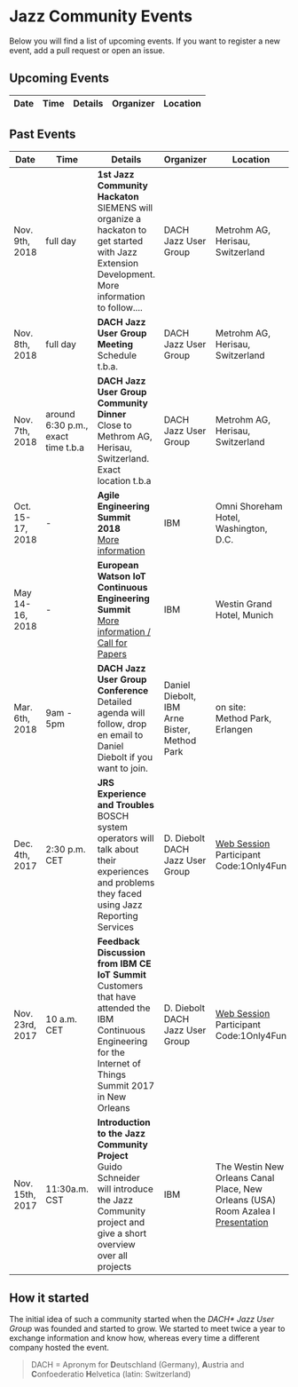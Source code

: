 # Jazz Community Events
Below you will find a list of upcoming events. If you want to register a new event, add a pull request or open an issue.

## Upcoming Events
| Date      | Time          | Details                                                                                                                                                              | Organizer                          | Location                                                                                               |
|-----------|---------------|----------------------------------------------------------------------------------------------------------------------------------------------------------------------|------------------------------------|--------------------------------------------------------------------------------------------------------|

## Past Events
| Date      | Time          | Details                                                                                                                                                              | Organizer                          | Location                                                                                               |
|-----------|---------------|----------------------------------------------------------------------------------------------------------------------------------------------------------------------|------------------------------------|--------------------------------------------------------------------------------------------------------|
| Nov. 9th, 2018  | full day      | **1st Jazz Community Hackaton**<br>SIEMENS will organize a hackaton to get started with Jazz Extension Development. More information to follow....                | DACH Jazz User Group      | Metrohm AG, Herisau, Switzerland |
| Nov. 8th, 2018  | full day      | **DACH Jazz User Group Meeting**<br>Schedule t.b.a.  | DACH Jazz User Group      | Metrohm AG, Herisau, Switzerland |
| Nov. 7th, 2018  | around 6:30 p.m., exact time t.b.a     | **DACH Jazz User Group Community Dinner**<br>Close to Methrom AG, Herisau, Switzerland. Exact location t.b.a | DACH Jazz User Group      | Metrohm AG, Herisau, Switzerland |
| Oct. 15-17, 2018  | -      | **Agile Engineering Summit 2018**<br>[More information](http://conference.learnquest.com/agile-engineering-summit-18/) | IBM | Omni Shoreham Hotel, Washington, D.C. |
| May 14-16, 2018  | -      | **European Watson IoT Continuous Engineering Summit**<br>[More information / Call for Papers](https://jazz.net/blog/index.php/2018/02/13/call-for-papers-european-watson-iot-continuous-engineering-summit/) | IBM | Westin Grand Hotel, Munich |
| Mar. 6th, 2018  | 9am - 5pm      | **DACH Jazz User Group Conference**<br>Detailed agenda will follow, drop en email to Daniel Diebolt if you want to join.                                                                            | Daniel Diebolt, IBM<br>Arne Bister, Method Park      | on site:<br>Method Park, Erlangen                                                            |
| Dec. 4th, 2017  | 2:30 p.m. CET | **JRS Experience and Troubles**<br> BOSCH system operators will talk about their experiences and problems they faced using Jazz Reporting Services                   | D. Diebolt<br>DACH Jazz User Group | [Web Session](https://apps.na.collabserv.com/meetings/join?id=1949-6100)<br>Participant Code:1Only4Fun |
| Nov. 23rd, 2017 | 10 a.m. CET   | **Feedback Discussion from IBM CE IoT Summit**<br> Customers that have attended the IBM Continuous Engineering for the Internet of Things Summit 2017 in New Orleans | D. Diebolt<br>DACH Jazz User Group | [Web Session](https://apps.na.collabserv.com/meetings/join?id=1949-6100)<br>Participant Code:1Only4Fun |
| Nov. 15th, 2017 | 11:30a.m. CST | **Introduction to the Jazz Community Project**<br>Guido Schneider will introduce the Jazz Community project and give a short overview over all projects | IBM | The Westin New Orleans Canal Place, New Orleans (USA)<br>Room Azalea I<br> [Presentation](https://github.com/jazz-community/welcome/blob/master/presentations/Siemens_BT_JazzCommunity_Presentation_NewOrleans2017.pdf) |

## How it started
The initial idea of such a community started when the _DACH* Jazz User Group_ was founded and started to grow. We started to meet twice a year to exchange information and know how, whereas every time a different company hosted the event.<br>
> DACH = Apronym for **D**eutschland (Germany), **A**ustria and **C**onfoederatio **H**elvetica (latin: Switzerland)
